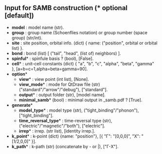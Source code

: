 ## Input for SAMB construction (* optional [default])
- **model** : model name (str).
- **group** : group name (Schoenflies notation) or group number (space group) (str/int).
- **site** : site position, orbital info. (dict) { name: ("position", orbital or orbital list) }.
- **bond** : bond (list) [ ("tail", "head", (list of) neighbors) ].
- **spinful*** : spinfule basis ? (bool), [False].
- **cell*** : unit-cell constants (dict) { "a", "b", "c", "alpha", "beta", "gamma" }, [a=b=c=1,alpha=beta=gamma=90].
- **option***
  - **view*** : view point (int list), [None].
  - **view_mode*** : mode for QtDraw file (str) ("standard"/"arrow"/"debug"), ["standard"].
  - **output*** : output folder (str), [model name].
  - **minimal_samb*** (bool) : minimal output in _samb.pdf ? [True].
- **generate***
  - **model_type*** : model type (str), ("tight_binding"/"phonon"), ["tight_binding"].
  - **time_reversal_type*** : time-reversal type (str), ("electric"/"magnetic"/"both"), ["electric"].
  - **irrep*** : irrep. (str list), [identity irrep.].
- **k_point*** : k-point (dict) {name: "position"}, [{ "Γ": "[0,0,0]", "X": "[1/2,0,0]" }].
- **k_path*** : k-path (str) (concatenate by - or |), ["Γ-X"].
